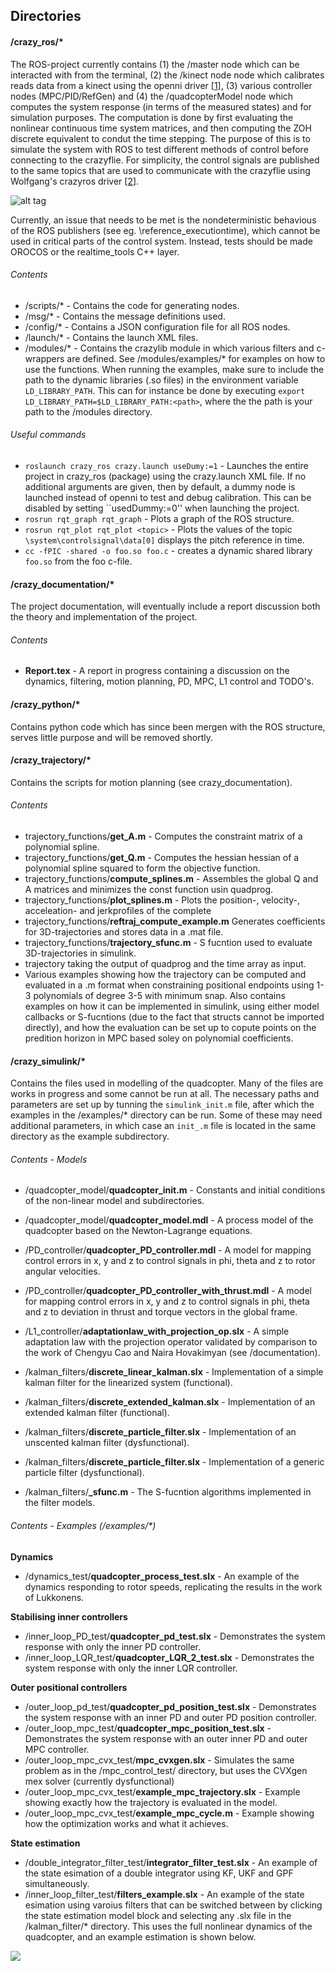 ## Directories

#### /crazy_ros/*
The ROS-project currently contains (1) the /master node which can be interacted with from the terminal, (2) the /kinect node node which calibrates reads data from a kinect using the openni driver [[1]], (3) various controller nodes (MPC/PID/RefGen) and (4) the /quadcopterModel node which computes the system response (in terms of the measured states) and for simulation purposes. The computation is done by first evaluating the nonlinear continuous time system matrices, and then computing the ZOH discrete equivalent to condut the time stepping. The purpose of this is to simulate the system with ROS to test different methods of control before connecting to the crazyflie. For simplicity, the control signals are published to the same topics that are used to communicate with the crazyflie using Wolfgang's crazyros driver [[2]].

![alt tag](https://github.com/mgreiff/crazyflie_project/blob/master/crazy_documentation/figures/ROSstruct.png)

Currently, an issue that needs to be met is the nondeterministic behavious of the ROS publishers (see eg. \reference_executiontime), which cannot be used in critical parts of the control system. Instead, tests should be made OROCOS or the realtime_tools C++ layer.

###### Contents
* /scripts/* - Contains the code for generating nodes.
* /msg/* - Contains the message definitions used.
* /config/* - Contains a JSON configuration file for all ROS nodes.
* /launch/* - Contains the launch XML files.
* /modules/* - Contains the crazylib module in which various filters and c-wrappers are defined. See /modules/examples/* for examples on how to use the functions. When running the examples, make sure to include the path to the dynamic libraries (.so files) in the environment variable ``LD_LIBRARY_PATH``. This can for instance be done by executing ``export LD_LIBRARY_PATH=$LD_LIBRARY_PATH:<path>``, where the the path is your path to the /modules directory.

###### Useful commands
* ``roslaunch crazy_ros crazy.launch useDumy:=1`` - Launches the entire project in crazy_ros (package) using the crazy.launch XML file. If no additional arguments are given, then by default, a dummy node is launched instead of openni to test and debug calibration. This can be disabled by setting ``usedDummy:=0'' when launching the project.
* ``rosrun rqt_graph rqt_graph`` - Plots a graph of the ROS structure.
* ``rosrun rqt_plot rqt_plot <topic>``  - Plots the values of the topic ``\system\controlsignal\data[0]`` displays the pitch reference in time.
* ``cc -fPIC -shared -o foo.so foo.c`` - creates a dynamic shared library ``foo.so`` from the foo c-file.

[1]: http://wiki.ros.org/openni_kinect
[2]: http://wiki.ros.org/crazyflie

#### /crazy_documentation/*
The project documentation, will eventually include a report discussion both the theory and implementation of the project. 

###### Contents
* **Report.tex** - A report in progress containing a discussion on the dynamics, filtering, motion planning, PD, MPC, L1 control and TODO's.

#### /crazy_python/*
Contains python code which has since been mergen with the ROS structure, serves little purpose and will be removed shortly.

#### /crazy_trajectory/*
Contains the scripts for motion planning (see crazy_documentation).

###### Contents
* trajectory_functions/**get_A.m** - Computes the constraint matrix of a polynomial spline.
* trajectory_functions/**get_Q.m** - Computes the hessian hessian of a polynomial spline squared to form the objective function.
* trajectory_functions/**compute_splines.m** - Assembles the global Q and A matrices and minimizes the const function usin quadprog.
* trajectory_functions/**plot_splines.m** - Plots the position-, velocity-, acceleation- and jerkprofiles of the complete
* trajectory_functions/**reftraj_compute_example.m** Generates coefficients for 3D-trajectories and stores data in a .mat file. 
* trajectory_functions/**trajectory_sfunc.m** - S fucntion used to evaluate 3D-trajectories in simulink.
* trajectory taking the output of quadprog and the time array as input.
* Various examples showing how the trajectory can be computed and evaluated in a .m format when constraining positional endpoints using 1-3 polynomials of degree 3-5 with minimum snap. Also contains examples on how it can be implemented in simulink, using either model callbacks or S-fucntions (due to the fact that structs cannot be imported directly), and how the evaluation can be set up to copute points on the predition horizon in MPC based soley on polynomial coefficients.

#### /crazy_simulink/*
Contains the files used in modelling of the quadcopter. Many of the files are works in progress and some cannot be run at all. The necessary paths and parameters are set up by tunning the ``simulink_init.m`` file, after which the examples in the /examples/* directory can be run. Some of these may need additional parameters, in which case an ``init_.m`` file is located in the same directory as the example subdirectory.

###### Contents - Models
* /quadcopter_model/**quadcopter_init.m** - Constants and initial conditions of the non-linear model and subdirectories.
* /quadcopter_model/**quadcopter_model.mdl** - A process model of the quadcopter based on the Newton-Lagrange equations.

* /PD_controller/**quadcopter_PD_controller.mdl** - A model for mapping control errors in x, y and z to control signals in phi, theta and z to rotor angular velocities.
* /PD_controller/**quadcopter_PD_controller_with_thrust.mdl** - A model for mapping control errors in x, y and z to control signals in phi, theta and z to deviation in thrust and torque vectors in the global frame.

* /L1_controller/**adaptationlaw_with_projection_op.slx** - A simple adaptation law with the projection operator validated by comparison to the work of Chengyu Cao and Naira Hovakimyan (see /documentation).

* /kalman_filters/**discrete_linear_kalman.slx** - Implementation of a simple kalman filter for the linearized system (functional).
* /kalman_filters/**discrete_extended_kalman.slx** - Implementation of an extended kalman filter (functional).
* /kalman_filters/**discrete_particle_filter.slx** - Implementation of an unscented kalman filter (dysfunctional).
* /kalman_filters/**discrete_particle_filter.slx** - Implementation of a generic particle filter (dysfunctional).
* /kalman_filters/**_sfunc.m** - The S-fucntion algorithms implemented in the filter models.

###### Contents - Examples (/examples/*)
**Dynamics**
* /dynamics_test/**quadcopter_process_test.slx** - An example of the dynamics responding to rotor speeds, replicating the results in the work of Lukkonens.

**Stabilising inner controllers**
* /inner_loop_PD_test/**quadcopter_pd_test.slx** - Demonstrates the system response with only the inner PD controller.
* /inner_loop_LQR_test/**quadcopter_LQR_2_test.slx** - Demonstrates the system response with only the inner LQR controller.

**Outer positional controllers**
* /outer_loop_pd_test/**quadcopter_pd_position_test.slx** - Demonstrates the system response with an inner PD and outer PD position controller.
* /outer_loop_mpc_test/**quadcopter_mpc_position_test.slx** - Demonstrates the system response with an outer inner PD and outer MPC controller.
* /outer_loop_mpc_cvx_test/**mpc_cvxgen.slx** - Simulates the same problem as in the /mpc_control_test/ directory, but uses the CVXgen mex solver (currently dysfunctional) 
* /outer_loop_mpc_cvx_test/**example_mpc_trajectory.slx** - Example showing exactly how the trajectory is evaluated in the model.
* /outer_loop_mpc_cvx_test/**example_mpc_cycle.m** - Example showing how the optimization works and what it achieves.

**State estimation**
* /double_integrator_filter_test/**integrator_filter_test.slx** - An example of the state esimation of a double integrator using KF, UKF and GPF simultaneously.
* /inner_loop_filter_test/**filters_example.slx** - An example of the state esimation using varoius filters that can be switched between by clicking the state estimation model block and selecting any .slx file in the /kalman_filter/* directory. This uses the full nonlinear dynamics of the quadcopter, and an example estimation is shown below.

<img src="https://github.com/mgreiff/crazyflie_project/blob/master/crazy_documentation/figures/KalmanFilterComparison.png">

